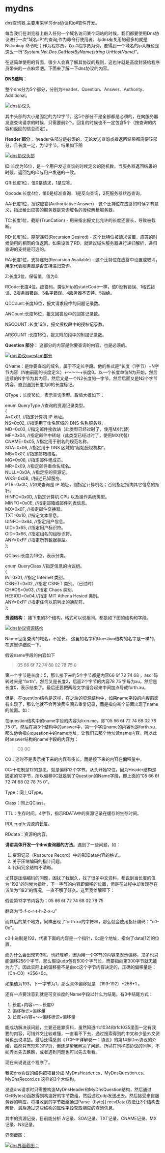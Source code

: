 # mydns
dns查询器,主要用来学习dns协议和c#软件开发。


每当我们在浏览器上敲入任何一个域名访问某个网站的时候，我们都要使用Dns协议进行一次”域名:IP”的查询;作为命令行使用者，与dns有关用的最多的就是Nslookup 命令吧；作为程序员，以c#程序员为例，要得到一个域名的ip大概也是这么一行“*System.Net.Dns.GetHostByName(string UriHostName)*”。

在这简单使用的背面，很少人会真了解其协议的规则，这也许就是高度封装给程序员带来的一点麻烦吧。下面来了解一下dns协议的内容。

**DNS结构**：

整个dns分为5个部分，分别为Header、Question、Answer、Authority、Additional。

[![dns协议头](images/dns-protocol.jpg "dns协议头")](images/dns-protocol.jpg "dns协议头")

其中头部的大小是固定的为12字节。这5个部分不是全部都是必须的，在向服务器发送查询请求的时候，只需要前2个。回复的时候也不一定包含5个（按查询的内容和返回的信息而定）。

**Header 部分**：
header头部分是必须的，无论发送查询或者返回结果都需要该部分，且长度一定，为12字节。结果如下图

[![dns协议头部](images/dns-header.jpg "dns协议头部")](images/dns-header.jpg "dns协议头部")

ID:长度为16位，是一个用户发送查询的时候定义的随机数，当服务器返回结果的时候，返回包的ID与用户发送的一致。

QR:长度1位，值0是请求，1是应答。

Opcode:长度4位，值0是标准查询，1是反向查询，2死服务器状态查询。

AA:长度1位，授权应答(Authoritative Answer) - 这个比特位在应答的时候才有意义，指出给出应答的服务器是查询域名的授权解析服务器。

TC:长度1位，截断(TrunCation) - 用来指出报文比允许的长度还要长，导致被截断。

RD:长度1位，期望递归(Recursion Desired) - 这个比特位被请求设置，应答的时候使用的相同的值返回。如果设置了RD，就建议域名服务器进行递归解析，递归查询的支持是可选的。

RA:长度1位，支持递归(Recursion Available) - 这个比特位在应答中设置或取消，用来代表服务器是否支持递归查询。

Z:长度3位，保留值，值为0.

RCode:长度4位，应答码，类似http的stateCode一样，值0没有错误、1格式错误、2服务器错误、3名字错误、4服务器不支持、5拒绝。

QDCount:长度16位，报文请求段中的问题记录数。

ANCount:长度16位，报文回答段中的回答记录数。

NSCOUNT :长度16位，报文授权段中的授权记录数。

ARCOUNT :长度16位，报文附加段中的附加记录数。

**Question 部分**：
这部分的内容是你要查询的内容。也是必须的。

[![dns协议question部分](images/dns-question.jpg "dns协议question部分")](images/dns-question.jpg "dns协议question部分")

QName：是你要查询的域名，属于不定长字段。他的格式是“长度（1字节）+N字节内容（N由前面的长度定义）+～～～+长度0。以一个长度单位N为开始，然后连续的N字节为其内容，然后又是一个N2长度的一字节，然后后面又是N2个字节内容，直到遇到长度为0的长度标记。

QType：长度16位，表示查询类型。取值大概如下：

> 
enum QueryType //查询的资源记录类型。<br/>
{<br/>
 A=0x01, //指定计算机 IP 地址。<br/>
 NS=0x02, //指定用于命名区域的 DNS 名称服务器。<br/>
MD=0x03, //指定邮件接收站（此类型已经过时了，使用MX代替）<br/>
MF=0x04, //指定邮件中转站（此类型已经过时了，使用MX代替）<br/>
CNAME=0x05, //指定用于别名的规范名称。<br/>
SOA=0x06, //指定用于 DNS 区域的“起始授权机构”。<br/>
MB=0x07, //指定邮箱域名。<br/>
MG=0x08, //指定邮件组成员。<br/>
MR=0x09, //指定邮件重命名域名。<br/>
NULL=0x0A, //指定空的资源记。<br/>
WKS=0x0B, //描述已知服务。<br/>
PTR=0x0C, //如果查询是 IP 地址，则指定计算机名；否则指定指向其它信息的指针。<br/>
HINFO=0x0D, //指定计算机 CPU 以及操作系统类型。<br/>
MINFO=0x0E, //指定邮箱或邮件列表信息。<br/>
MX=0x0F, //指定邮件交换器。<br/>
TXT=0x10, //指定文本信息。<br/>
UINFO=0x64, //指定用户信息。<br/>
UID=0x65, //指定用户标识符。<br/>
GID=0x66, //指定组名的组标识符。<br/>
ANY=0xFF //指定所有数据类型。<br/>
};

QClass:长度为16位，表示分类。
> 
enum QueryClass //指定信息的协议组。<br/>
{<br/>
IN=0x01, //指定 Internet 类别。<br/>
CSNET=0x02, //指定 CSNET 类别。（已过时）<br/>
CHAOS=0x03, //指定 Chaos 类别。<br/>
HESIOD=0x04,//指定 MIT Athena Hesiod 类别。<br/>
ANY=0xFF //指定任何以前列出的通配符。<br/>
};

 

**资源结构**：
接下来的3个结构，格式可以说相同。都是如下图的结构和字段。

[![dns协议资源结构](images/dns-resource.jpg "dns协议资源结构")](images/dns-resource.jpg "dns协议资源结构")

Name:回复查询的域名，不定长。 这里的名字和Question结构的名字是一样的，在这里详细说一下。

假设name字段的内容如下

> 05 66 6f 72 74 68 02 78 75 0

第一个字节是长度：5，那么接下来的5个字节都是内容66 6f 72 74 68 ，ascii码转过来是“forth”。然后又是长度2，后面2个字节的内容78 75 字母为xu，然后是长度0，表示结束了。最后还要把两段文字组合起来中间加点号成forth.xu。

但是，在question结构是这样，在之后的资源结构中，如果name字段的内容前面有出现了，那么他就不会再浪费空间去重复记录，而是指向某个前面出现了name的位置。如：

在question结构中的name字段的内容为lixin.me，即“05 66 6f 72 74 68 02 78 75 0”。然后在第3个结构中的answer中，第一个字段name的内容也是forth.xu，那么他会指向question中的name地址，让我们去那个地址读name内容。所以此时answer结构的name字段的内容为：

> C0 0C

C0：这时不是表示接下来的内容有多长，而是接下来的内容在偏移量中，

0C:十进制是12的意思，就是偏移12个字节。从头开始12位，因为Header结构是固定的12字节，所以偏移0C就是到了Question的Name字段，即上面的“05 66 6f 72 74 68 02 78 75 0”。

 

Type：同上QType。

Class：同上QClass。

TTL：生存时间。4字节，指示RDATA中的资源记录在缓存的生存时间。

RDLength:资源的长度。

RDdata：资源的内容。

**讲讲具体开发一个dns查询器的方法**。遇到了一些问题，如：

1. 资源记录（Resource Record）中的RDData内容的格式。
2. 关于压缩编码的指针问题。
3. 代码冗余结构不清晰。

尤其是压缩编码的问题，困扰了我很久，找了很多中文资料，都说到当长度的值为“192”的时候为指针，下一字节的内容即偏移的位置，但是在过程中却发现存在该值为“193”的情况，一直不解了好久。这里我给解释下：

假设第13字节内容为：05 66 6f 72 74 68 02 78 75

翻译为“5-f-o-r-t-h-2-x-u”

而其后的某个地方，同样出现了forth.xu的字符串，那么就会使用指针编码："c0-0c”。

c0十进制是192，代表下面的内容是一个指针，0c是个地址，指向了data[12]的位置。

而为什么会出现193呢，也好理解，因为用一个字节的内容来表示偏移，顶多也只能偏移256个字节，那么假设udp包有500个字节长，而要指向第300字节就无能为力了。因此实际上的偏移量不是由oc这个字节内容决定的，正确的偏移量是：（Cn-C0）*256+0c。

如果值为193，下一字节为1，那么具体偏移就是 （193-192）*256+1 。

还有一点要注意到就是可变长度的Name字段以什么为结尾。有3中结尾方式：

1. 长度+内容+～+长度0
2. 偏移标识+偏移量
3. 长度+内容+～+偏移标识+偏移量

能成功解决该问题，主要还是靠资料，虽然知道rfc1034和rfc1035里面一定有我要的内容，可惜外文比较难懂，一直看不下去，通过搜索得到的中文和少量外文资料也没说清楚。最后还得感谢《TCP-IP详解卷一：协议》的第14章Dns协议的介绍，虽然只有短短的17页，但还是帮我解决了问题。所以在同样搞协议的同学，不妨弄本先去瞧瞧，或者遇到问题也可以先去看看。

现在来说说这个程序了。

我按dns协议的结构把项目分成 MyDnsHeader.cs、MyDnsQuestion.cs、MyDnsRecord.cs 这样的3个大结构。

发送dns请求时只需要构造MyDnsHeader和MyDnsQuestion结构，然后通过GetBytes()函数得到构造好的字节数组，然后通过udp发送出去。然后接受来自服务器的响应，将接收到的字节数组通过Parse（byte[] recvData)方法让3个结构去解析，最后通过这些结构的属性字段获取相应的查询信息。

其中的资源记录，目前能分析 A记录、SOA记录、TXT记录、CNAME记录、MX记录、NS记录。

界面截图：

[![dns界面截图：](images/dns-forthxu.jpg "dns界面截图：")](images/dns-forthxu.jpg "dns界面截图")
